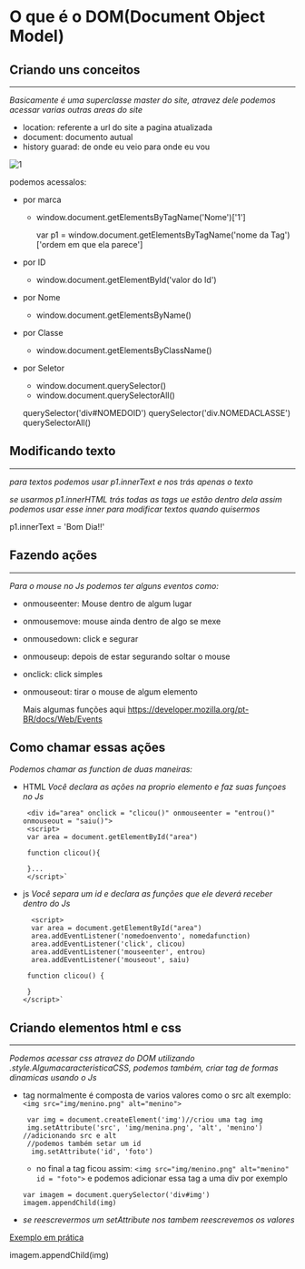 # O que é o DOM(Document Object Model)

## Criando uns conceitos

---

   _Basicamente é uma superclasse master do site, atravez dele podemos acessar varias outras areas do site_
   - location: referente a url do site a pagina atualizada
   - document: documento autual
   - history guarad: de onde eu veio para onde eu vou 
   
   ![1](https://user-images.githubusercontent.com/99295752/156671636-610dab5d-8cd7-4c00-a3a5-7e4ce430d501.png) 


   

   podemos acessalos:
    
   - por marca
        - window.document.getElementsByTagName('Nome')['1']
             
           var p1 = window.document.getElementsByTagName('nome da Tag')['ordem em que ela parece'] 
        
   - por ID
       -  window.document.getElementById('valor do Id')
   - por Nome 
       - window.document.getElementsByName()
   - por Classe
       - window.document.getElementsByClassName()
   - por Seletor
       - window.document.querySelector()
       - window.document.querySelectorAll()

        querySelector('div#NOMEDOID')
        querySelector('div.NOMEDACLASSE')
        querySelectorAll()
       
## Modificando texto

---
        
   _*para textos podemos usar p1.innerText e nos trás apenas o texto*_
     
   _se usarmos p1.innerHTML trás todas as tags ue estão dentro dela assim podemos usar esse inner para modificar textos quando quisermos_
         
   p1.innerText = 'Bom Dia!!'


## Fazendo ações

---

 _Para o mouse no Js podemos ter alguns eventos como:_
   
 - onmouseenter: Mouse dentro de algum lugar
 - onmousemove: mouse ainda dentro de algo se mexe
 - onmousedown: click e segurar
 - onmouseup: depois de estar segurando soltar o mouse
 - onclick: click simples
 - onmouseout: tirar o mouse de algum elemento

   Mais algumas funções aqui https://developer.mozilla.org/pt-BR/docs/Web/Events

## Como chamar essas ações

   _Podemos chamar as function de duas maneiras:_

   - HTML
       _Você declara as ações na proprio elemento e faz suas funçoes no Js_

          <div id="area" onclick = "clicou()" onmouseenter = "entrou()" onmouseout = "saiu()">
          <script> 
          var area = document.getElementById("area")

          function clicou(){

          }...
          </script>`
       
   - js
        _Você separa um id e declara as funções que ele deverá receber dentro do Js_

           <script>
           var area = document.getElementById("area")
           area.addEventListener('nomedoenvento', nomedafunction)
           area.addEventListener('click', clicou)
           area.addEventListener('mouseenter', entrou)
           area.addEventListener('mouseout', saiu)

          function clicou() {

          }
         </script>` 
     
  ## Criando elementos html e css
  
  ---
  
  _Podemos acessar css atravez do DOM utilizando .style.AlgumacaracteristicaCSS, podemos também, criar tag de formas dinamicas usando o Js_
        
   - tag normalmente é composta de varios valores como o src alt
      exemplo: `<img src="img/menino.png" alt="menino">`
    
          var img = document.createElement('img')//criou uma tag img
          img.setAttribute('src', 'img/menina.png', 'alt', 'menino') //adicionando src e alt
          //podemos também setar um id
           img.setAttribute('id', 'foto')
           
        - no final a tag ficou assim: `<img src="img/menino.png" alt="menino" id = "foto">` e podemos adicionar essa tag a uma div por exemplo
        
         var imagem = document.querySelector('div#img')
         imagem.appendChild(img)
   
   - *se reescrevermos um setAttribute nos tambem reescrevemos os valores*

 [Exemplo em prática](https://github.com/Petrizz/CursoJs/blob/main/Exercicios/Idade/script.js)
 
 imagem.appendChild(img)
      









